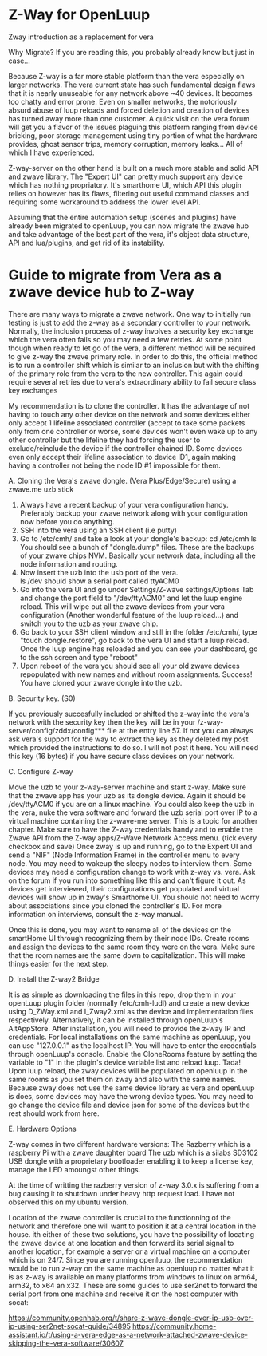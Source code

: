 # Z-Way for OpenLuup
Zway introduction as a replacement for vera

Why Migrate? If you are reading this, you probably already know but just in case...

Because Z-way is a far more stable platform than the vera especially on larger networks. The vera current state has such fundamental design flaws that it is nearly unuseable for any network above ~40 devices. It becomes too chatty and error prone.
Even on smaller networks, the notoriously absurd abuse of luup reloads and forced deletion and creation of devices has turned away more than one customer.
A quick visit on the vera forum will get you a flavor of the issues plaguing this platform ranging from device bricking, poor storage management using tiny portion of what the hardware provides, ghost sensor trips, memory corruption, memory leaks... All of which I have experienced.

Z-way-server on the other hand is built on a much more stable and solid API and zwave library. The "Expert UI" can pretty much support any device which has nothing propriatory. It's smarthome UI, which API this plugin relies on however has its flaws, filtering out useful command classes and requiring some workaround to address the lower level API.

Assuming that the entire automation setup (scenes and plugins) have already been migrated to openLuup, you can now migrate the zwave hub and take advantage of the best part of the vera, it's object data structure, API and lua/plugins, and get rid of its instability.

# Guide to migrate from Vera as a zwave device hub to Z-way

There are many ways to migrate a zwave network. 
One way to initially run testing is just to add the z-way as a secondary controller to your network. Normally, the inclusion process of z-way involves a security key exchange which the vera often fails so you may need a few retries. At some point though when ready to let go of the vera, a different method will be required to give z-way the zwave primary role.
In order to do this, the official method is to run a controller shift which is similar to an inclusion but with the shifting of the primary role from the vera to the new controller. This again could require several retries due to vera's extraordinary ability to fail secure class key exchanges

My recommendation is to clone the controller. It has the advantage of not having to touch any other device on the network and some devices either only accept 1 lifeline associated controller (accept to take some packets only from one controller or worse, some devices won't even wake up to any other controller but the lifeline they had forcing the user to exclude/reinclude the device if the controller chained ID. Some devices even only accept their lifeline association to device ID1, again making having a controller not being the node ID #1 impossible for them.

A. Cloning the Vera's zwave dongle. (Vera Plus/Edge/Secure) using a zwave.me uzb stick

1. Always have a recent backup of your vera configuration handy. Preferably backup your zwave network along with your configuration now before you do anything.
2. SSH into the vera using an SSH client (i.e putty)
3. Go to /etc/cmh/ and take a look at your dongle's backup: 
   cd /etc/cmh
   ls
   You should see a bunch of "dongle.dump" files. These are the backups of your zwave chips NVM. Basically your network data, including all the node information and routing.
4. Now insert the uzb into the usb port of the vera.  
   ls /dev        should show a serial port called ttyACM0
5. Go into the vera UI and go under Settings/Z-wave settings/Options Tab and change the port field to "/dev/ttyACM0" and let the luup engine reload. This will wipe out all the zwave devices from your vera configuration (Another wonderful feature of the luup reload...) and switch you to the uzb as your zwave chip.
6. Go back to your SSH client window and still in the folder /etc/cmh/, type "touch dongle.restore", go back to the vera UI and start a luup reload. Once the luup engine has reloaded and you can see your dashboard, go to the ssh screen and type "reboot"
7. Upon reboot of the vera you should see all your old zwave devices repopulated with new names and without room assignments. Success! You have cloned your zwave dongle into the uzb.

B. Security key. (S0)

If you previously succesfully included or shifted the z-way into the vera's network with the security key then the key will be in your /z-way-server/config/zddx/config*** file at the entry line 57. If not you can always ask vera's support for the way to extract the key as they deleted my post which provided the instructions to do so. I will not post it here. You will need this key (16 bytes) if you have secure class devices on your network.

C. Configure Z-way

Move the uzb to your z-way-server machine and start z-way. Make sure that the zwave app has your uzb as its dongle device. Again it should be /dev/ttyACM0 if you are on a linux machine. You could also keep the uzb in the vera, nuke the vera software and forward the uzb serial port over IP to a virtual machine containing the z-wave-me server. This is a topic for another chapter. Make sure to have the Z-way credentials handy and to enable the Zwave API from the Z-way apps/Z-Wave Network Access menu. (tick every checkbox and save)
Once zway is up and running, go to the Expert UI and send a "NIF" (Node Information Frame) in the controller menu to every node. You may need to wakeup the sleepy nodes to interview them. Some devices may need a configuration change to work with z-way vs. vera. Ask on the forum if you run into something like this and can't figure it out. As devices get interviewed, their configurations get populated and virtual devices will show up in zway's Smarthome UI. You should not need to worry about associations since you cloned the controller's ID. For more information on interviews, consult the z-way manual.

Once this is done, you may want to rename all of the devices on the smartHome UI through recognizing them by their node IDs. Create rooms and assign the devices to the same room they were on the vera. Make sure that the room names are the same down to capitalization. This will make things easier for the next step.

D. Install the Z-way2 Bridge

It is as simple as downloading the files in this repo, drop them in your openLuup plugin folder (normally /etc/cmh-ludl) and create a new device using D_ZWay.xml and I_Zway2.xml as the device and implementation files respectively. Alternatively, it can be installed through openLuup's AltAppStore.
After installation, you will need to provide the z-way IP and credentials. For local installations on the same machine as openLuup, you can use "127.0.0.1" as the localhost IP. You will have to enter the credentials through openLuup's console.
Enable the CloneRooms feature by setting the variable to "1" in the plugin's device variable list and reload luup.
Tada! Upon luup reload, the zway devices will be populated on openluup in the same rooms as you set them on zway and also with the same names. Because zway does not use the same device library as vera and openLuup is does, some devices may have the wrong device types. You may need to go change the device file and device json for some of the devices but the rest should work from here.

E. Hardware Options

Z-way comes in two different hardware versions: 
   The Razberry which is a raspberry Pi with a zwave daughter board
   The uzb which is a silabs SD3102 USB dongle with a proprietary bootloader enabling it to keep a license key, manage the LED amoungst other things.

At the time of writting the razberry version of z-way 3.0.x is suffering from a bug causing it to shutdown under heavy http request load. I have not observed this on my ubuntu version.

Location of the zwave controller is crucial to the functionning of the network and therefore one will want to position it at a central location in the house. ith either of these two solutions, you have the possibility of locating the zwave device at one location and then forward its serial signal to another location, for example a server or a virtual machine on a computer which is on 24/7. Since you are running openluup, the recommendation would be to run z-way on the same machine as openluup no matter what it is as z-way is available on many platforms from windows to linux on arm64, arm32, to x64 an x32.
These are some guides to use ser2net to forward the serial port from one machine and receive it on the host computer with socat:

https://community.openhab.org/t/share-z-wave-dongle-over-ip-usb-over-ip-using-ser2net-socat-guide/34895
https://community.home-assistant.io/t/using-a-vera-edge-as-a-network-attached-zwave-device-skipping-the-vera-software/30607
